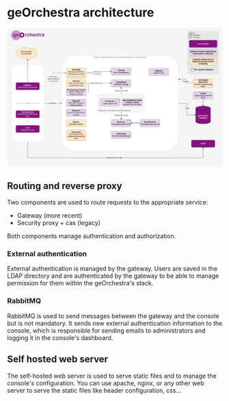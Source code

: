 # geOrchestra architecture

[![Software architecture](./images/georchestra_software_architecture.jpg)](./images/georchestra_software_architecture.jpg)

## Routing and reverse proxy

Two components are used to route requests to the appropriate service:
- Gateway (more recent)
- Security proxy + cas (legacy)

Both components manage authentication and authorization.

### External authentication

External authentication is managed by the gateway.
Users are saved in the LDAP directory and are authenticated by the gateway to be able to manage permission for them within the geOrchestra's stack.

### RabbitMQ

RabbitMQ is used to send messages between the gateway and the console but is not mandatory.
It sends new external authentication information to the console, which is responsible for sending emails to administrators and logging it in the console's dashboard.

## Self hosted web server

The self-hosted web server is used to serve static files and to manage the console's configuration.
You can use apache, nginx, or any other web server to serve the static files like header configuration, css...

